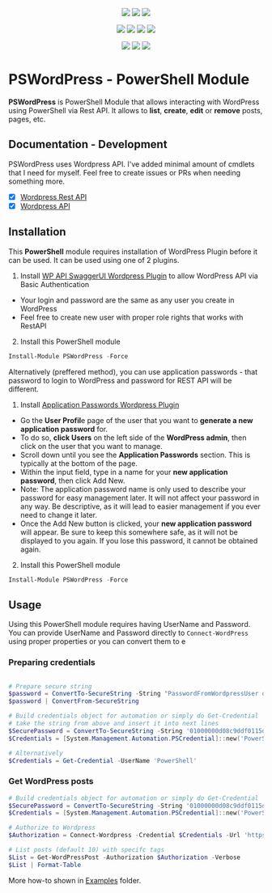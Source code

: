 ﻿<p align="center">
  <a href="https://www.powershellgallery.com/packages/PSWordPress"><img src="https://img.shields.io/powershellgallery/v/PSWordPress.svg?style=flat-square"></a>
  <a href="https://www.powershellgallery.com/packages/PSWordPress"><img src="https://img.shields.io/powershellgallery/vpre/PSWordPress.svg?label=powershell%20gallery%20preview&colorB=yellow&style=flat-square"></a>
  <a href="https://github.com/EvotecIT/PSWordPress"><img src="https://img.shields.io/github/license/EvotecIT/PSWordPress.svg?style=flat-square"></a>
</p>

<p align="center">
  <a href="https://www.powershellgallery.com/packages/PSWordPress"><img src="https://img.shields.io/powershellgallery/p/PSWordPress.svg?style=flat-square"></a>
  <a href="https://github.com/EvotecIT/PSWordPress"><img src="https://img.shields.io/github/languages/top/evotecit/PSWordPress.svg?style=flat-square"></a>
  <a href="https://github.com/EvotecIT/PSWordPress"><img src="https://img.shields.io/github/languages/code-size/evotecit/PSWordPress.svg?style=flat-square"></a>
  <a href="https://www.powershellgallery.com/packages/PSWordPress"><img src="https://img.shields.io/powershellgallery/dt/PSWordPress.svg?style=flat-square"></a>
</p>

<p align="center">
  <a href="https://twitter.com/PrzemyslawKlys"><img src="https://img.shields.io/twitter/follow/PrzemyslawKlys.svg?label=Twitter%20%40PrzemyslawKlys&style=flat-square"></a>
  <a href="https://evotec.xyz/hub"><img src="https://img.shields.io/badge/Blog-evotec.xyz-2A6496.svg?style=flat-square"></a>
  <a href="https://www.linkedin.com/in/pklys"><img src="https://img.shields.io/badge/LinkedIn-pklys-0077B5.svg?logo=LinkedIn&style=flat-square"></a>
</p>

# PSWordPress - PowerShell Module

**PSWordPress** is PowerShell Module that allows interacting with WordPress using PowerShell via Rest API. It allows to **list**, **create**, **edit** or **remove** posts, pages, etc.

## Documentation - Development

PSWordPress uses Wordpress API. I've added minimal amount of cmdlets that I need for myself. Feel free to create issues or PRs when needing something more.

- [x] [Wordpress Rest API](https://developer.wordpress.org/rest-api/)
- [X] [Wordpress API](https://developer.wordpress.com/docs/api/)

## Installation

This **PowerShell** module requires installation of WordPress Plugin before it can be used. It can be used using one of 2 plugins.

1. Install [WP API SwaggerUI Wordpress Plugin](https://wordpress.org/plugins/wp-api-swaggerui/) to allow WordPress API via Basic Authentication

- Your login and password are the same as any user you create in WordPress
- Feel free to create new user with proper role rights that works with RestAPI

2. Install this PowerShell module

```powershell
Install-Module PSWordPress -Force
```

Alternatively (preffered method), you can use application passwords - that password to login to WordPress and password for REST API will be different.

1. Install [Application Passwords Wordpress Plugin](https://wordpress.org/plugins/application-passwords/)

- Go the **User Profil**e page of the user that you want to **generate a new application password** for.
- To do so, **click Users** on the left side of the **WordPress admin**, then click on the user that you want to manage.
- Scroll down until you see the **Application Passwords** section. This is typically at the bottom of the page.
- Within the input field, type in a name for your **new application password**, then click Add New.
- Note: The application password name is only used to describe your password for easy management later. It will not affect your password in any way. Be descriptive, as it will lead to easier management if you ever need to change it later.
- Once the Add New button is clicked, your **new application password** will appear. Be sure to keep this somewhere safe, as it will not be displayed to you again. If you lose this password, it cannot be obtained again.

2. Install this PowerShell module

```powershell
Install-Module PSWordPress -Force
```

## Usage

Using this PowerShell module requires having UserName and Password. You can provide UserName and Password directly to `Connect-WordPress` using proper properties or you can convert them to e

### Preparing credentials

```powershell

# Prepare secure string
$password = ConvertTo-SecureString -String "PasswordFromWordpressUser or Application Password depending on which plugin is in use" -AsPlainText -Force
$password | ConvertFrom-SecureString

# Build credentials object for automation or simply do Get-Credential
# take the string from above and insert it into next lines
$SecurePassword = ConvertTo-SecureString -String '01000000d08c9ddf0115d1118c7a00c04fc297eb01000000b097b77a31ba66459ff93f9d4c6ff7230000000002000000000003660000c000000010000000a73395656a769b97f78cb9325ea6b84b0000000004800000a000000010000000b454d82939445c8382d57c049daf6c0e380000000a54f7fe5c0698eb4c2e24eca177803e0ef55a4f7da08d8049a5c0833a5751466a341a5312ec69e48d4bc072f97e5bade35d8d974bfe605f140000004c8d273e496d4ef468a3d6d8dff51cd5971b2dd0'
$Credentials = [System.Management.Automation.PSCredential]::new('PowerShell', $SecurePassword)

# Alternatively
$Credentials = Get-Credential -UserName 'PowerShell'
```

### Get WordPress posts

```powershell
# Build credentials object for automation or simply do Get-Credential
$SecurePassword = ConvertTo-SecureString -String '01000000d08c9ddf0115d1118c7a00c04fc297eb01000000b097b77a31ba66459ff93f9d4c6ff7230000000002000000000003660000c000000010000000a538851b69af1543cfcf67bb78e4ed990000000004800000a000000010000000e8b1946cd7316a6668efc759385d03a7400000005b730cc9cbb1ab2c1fda426e71b2cfd68c6b66ec0f1fb895f0af132df3feddd6494237064bc7469d0ccc34655c579585c88f376c702ffbfeba0eea53d7bfa36c14000000f20d8b0686321544ff2ca62f21fc8c28fa86c672'
$Credentials = [System.Management.Automation.PSCredential]::new('PowerShell', $SecurePassword)

# Authorize to Wordpress
$Authorization = Connect-Wordpress -Credential $Credentials -Url 'https://evotec.xyz/'

# List posts (default 10) with specifc tags
$List = Get-WordPressPost -Authorization $Authorization -Verbose
$List | Format-Table
```

More how-to shown in [Examples](https://github.com/EvotecIT/PSWordPress/tree/master/Examples) folder.
